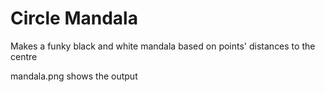 # Circle Mandala

Makes a funky black and white mandala based on points' distances to the centre

mandala.png shows the output
